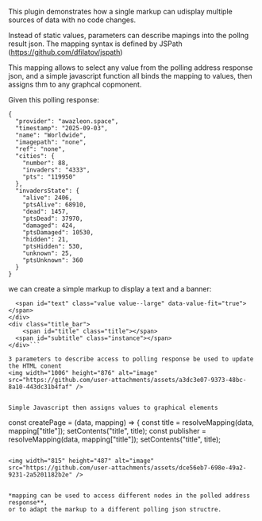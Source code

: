 This plugin demonstrates how a single markup can udisplay multiple sources of data with no code changes.

Instead of static values, parameters can describe mapings into the pollng result json.
The mapping syntax is defined by JSPath (https://github.com/dfilatov/jspath)

This mapping allows to select any value from the polling address response json, and a simple javascript function all
binds the mapping to values, then assigns thm to any graphcal copmonent.

Given this polling response:
```
{
  "provider": "awazleon.space",
  "timestamp": "2025-09-03",
  "name": "Worldwide",
  "imagepath": "none",
  "ref": "none",
  "cities": {
    "number": 88,
    "invaders": "4333",
    "pts": "119950"
  },
  "invadersState": {
    "alive": 2406,
    "ptsAlive": 68910,
    "dead": 1457,
    "ptsDead": 37970,
    "damaged": 424,
    "ptsDamaged": 10530,
    "hidden": 21,
    "ptsHidden": 530,
    "unknown": 25,
    "ptsUnknown": 360
  }
}
```

we can create a simple markup to display a text and a banner:

```<div class="layout layout--row" id="content">
  <span id="text" class="value value--large" data-value-fit="true"></span>
</div>
<div class="title_bar">
    <span id="title" class="title"></span>
  <span id="subtitle" class="instance"></span>
</div>```

3 parameters to describe access to polling response be used to update the HTML conent
<img width="1006" height="876" alt="image" src="https://github.com/user-attachments/assets/a3dc3e07-9373-48bc-8a10-443dc31b4faf" />


Simple Javascript then assigns values to graphical elements
```
const createPage = (data, mapping) => {
    const title = resolveMapping(data, mapping["title"]);
     setContents("title", title);
    const publisher = resolveMapping(data, mapping["title"]);
     setContents("title", title); 
```

<img width="815" height="487" alt="image" src="https://github.com/user-attachments/assets/dce56eb7-698e-49a2-9231-2a5201182b2e" />


*mapping can be used to access different nodes in the polled address response**,
or to adapt the markup to a different polling json structre.
